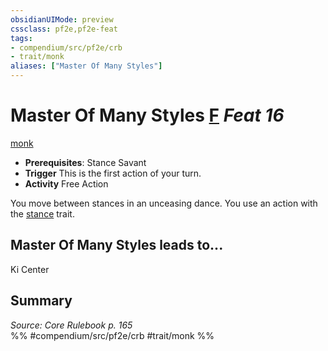 ```yaml
---
obsidianUIMode: preview
cssclass: pf2e,pf2e-feat
tags:
- compendium/src/pf2e/crb
- trait/monk
aliases: ["Master Of Many Styles"]
---
```

# Master Of Many Styles  [F](/rules/core-rulebook/chapter-9-playing-the-game.md#Actions "Free Action") *Feat 16*  
[monk](/rules/traits/monk.md)  

- **Prerequisites**: Stance Savant
- **Trigger** This is the first action of your turn.
- **Activity** Free Action

You move between stances in an unceasing dance. You use an action with the [stance](/rules/traits/stance.md) trait.

## Master Of Many Styles leads to...

Ki Center

## Summary

*Source: Core Rulebook p. 165*  
%% #compendium/src/pf2e/crb #trait/monk %%